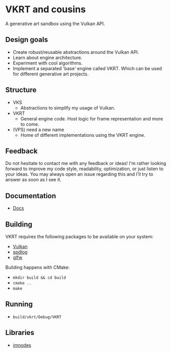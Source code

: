# VKRT and cousins
A generative art sandbox using the Vulkan API.

## Design goals
- Create robust/reusable abstractions around the Vulkan API.
- Learn about engine architecture.
- Experiment with cool algorithms.
- Implement a separated 'base' engine called VKRT. Which can be used for different generative art projects.

## Structure
- VKS
  - Abstractions to simplify my usage of Vulkan.
- VKRT
  - General engine code. Host logic for frame representation and more to come.
- (VPS) need a new name
  - Home of different implementations using the VKRT engine.

## Feedback
Do not hesitate to contact me with any feedback or ideas! I'm rather looking forward to improve my code style, readability, optimization, or just listen to your ideas.
You may always open an issue regarding this and I'll try to answer as soon as I see it.

## Documentation
- [Docs](./DOCS.md)

## Building
VKRT requires the following packages to be available on your system:
- [Vulkan](https://www.vulkan.org)
- [spdlog](https://github.com/gabime/spdlog)
- [glfw](https://www.glfw.org)

Building happens with CMake:
- `mkdir build && cd build`
- `cmake ..`
- `make`

## Running
- `build/vkrt/Debug/VKRT`

## Libraries
- [imnodes](https://github.com/Nelarius/imnodes)
